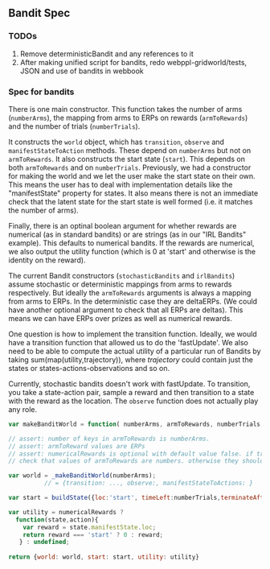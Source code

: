 ## Bandit Spec

### TODOs
1. Remove deterministicBandit and any references to it
2. After making unified script for bandits, redo webppl-gridworld/tests, JSON and use of bandits in webbook

### Spec for bandits

There is one main constructor. This function takes the number of arms (`numberArms`), the mapping from arms to ERPs on rewards (`armToRewards`) and the number of trials (`numberTrials`).

It constructs the `world` object, which has `transition`, `observe` and `manifestStateToAction` methods. These depend on `numberArms` but not on `armToRewards`. It also constructs the start state (`start`). This depends on both `armToRewards` and on `numberTrials`. Previously, we had a constructor for making the world and we let the user make the start state on their own. This means the user has to deal with implementation details like the "manifestState" property for states. It also means there is not an immediate check that the latent state for the start state is well formed (i.e. it matches the number of arms).

Finally, there is an optinal boolean argument for whether rewards are numerical (as in standard bandits) or are strings (as in our "IRL Bandits" example). This defaults to numerical bandits. If the rewards are numerical, we also output the utility function (which is 0 at 'start' and otherwise is the identity on the reward).

The current Bandit constructors (`stochasticBandits` and `irlBandits`) assume stochastic or deterministic mappings from arms to rewards respectively. But ideally the `armToRewards` arguments is always a mapping from arms to ERPs. In the deterministic case they are deltaERPs. (We could have another optional argument to check that all ERPs are deltas). This means we can have ERPs over prizes as well as numerical rewards.

One question is how to implement the transition function. Ideally, we would have a transition function that allowed us to do the 'fastUpdate'. We also need to be able to compute the actual utility of a particular run of Bandits by taking sum(map(utility,trajectory)), where *trajectory* could contain just the states or states-actions-observations and so on.  

Currently, stochastic bandits doesn't work with fastUpdate. To transition, you take a state-action pair, sample a reward and then transition to a state with the reward as the location. The `observe` function does not actually play any role.


```javascript
var makeBanditWorld = function( numberArms, armToRewards, numberTrials, numericalRewards){

// assert: number of keys in armToRewards is numberArms.
// assert: armToReward values are ERPs
// assert: numericalRewards is optional with default value false. if true, then
// check that values of armToRewards are numbers. otherwise they should be strings. 

var world = _makeBanditWorld(numberArms);
          // = {transition: ..., observe:, manifestStateToActions: }

var start = buildState({loc:'start', timeLeft:numberTrials,terminateAfterAction:false}, armToRewards)

var utility = numericalRewards ?
  function(state,action){
    var reward = state.manifestState.loc;
    return reward === 'start' ? 0 : reward;
   } : undefined;
  
return {world: world, start: start, utility: utility}
```
